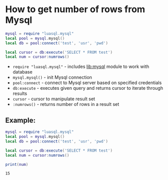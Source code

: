 # How to get number of rows from Mysql

```lua
mysql = require "luasql.mysql"
local pool = mysql.mysql()
local db = pool:connect('test', 'usr', 'pwd')

local cursor = db:execute('SELECT * FROM test')
local num = cursor:numrows()
```

- `require "luasql.mysql"` - includes [lib:mysql](https://onelinerhub.com/lua-mysql/how-to-install-mysql-lib) module to work with database
- `mysql.mysql()` - init Mysql connection
- `pool:connect` - connect to Mysql server based on specified credentials
- `db:execute` - executes given query and returns cursor to iterate through results
- `cursor` - cursor to manipulate result set
- `:numrows()` - returns number of rows in a result set

## Example: 
```lua
mysql = require "luasql.mysql"
local pool = mysql.mysql()
local db = pool:connect('test', 'usr', 'pwd')

local cursor = db:execute('SELECT * FROM test')
local num = cursor:numrows()

print(num)
```
```
15

```

